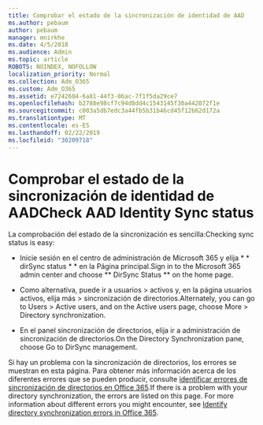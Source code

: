 ```yaml
---
title: Comprobar el estado de la sincronización de identidad de AAD
ms.author: pebaum
author: pebaum
manager: mnirkhe
ms.date: 4/5/2018
ms.audience: Admin
ms.topic: article
ROBOTS: NOINDEX, NOFOLLOW
localization_priority: Normal
ms.collection: Adm_O365
ms.custom: Adm_O365
ms.assetid: e7242604-6a81-44f3-86ac-7f1f5da29ce7
ms.openlocfilehash: b2788e98cf7c94d8dd4c1543145f30a442072f1e
ms.sourcegitcommit: c003a5db7edc3a44fb5b31b46cd45f12b62d172a
ms.translationtype: MT
ms.contentlocale: es-ES
ms.lasthandoff: 02/22/2019
ms.locfileid: "30209718"
---
```

# <a name="check-aad-identity-sync-status"></a><span data-ttu-id="5eef5-102">Comprobar el estado de la sincronización de identidad de AAD</span><span class="sxs-lookup"><span data-stu-id="5eef5-102">Check AAD Identity Sync status</span></span>

<span data-ttu-id="5eef5-103">La comprobación del estado de la sincronización es sencilla:</span><span class="sxs-lookup"><span data-stu-id="5eef5-103">Checking sync status is easy:</span></span> 
  
- <span data-ttu-id="5eef5-104">Inicie sesión en el centro de administración de Microsoft 365 y elija \* \* dirSync status \* \* en la Página principal.</span><span class="sxs-lookup"><span data-stu-id="5eef5-104">Sign in to the Microsoft 365 admin center and choose \*\* DirSync Status \*\* on the home page.</span></span> 
    
- <span data-ttu-id="5eef5-105">Como alternativa, puede ir a usuarios \> activos y, en la página usuarios activos, elija más \> sincronización de directorios.</span><span class="sxs-lookup"><span data-stu-id="5eef5-105">Alternately, you can go to Users \> Active users, and on the Active users page, choose More \> Directory synchronization.</span></span>
    
- <span data-ttu-id="5eef5-106">En el panel sincronización de directorios, elija ir a administración de sincronización de directorios.</span><span class="sxs-lookup"><span data-stu-id="5eef5-106">On the Directory Synchronization pane, choose Go to DirSync management.</span></span> 
    
<span data-ttu-id="5eef5-p101">Si hay un problema con la sincronización de directorios, los errores se muestran en esta página. Para obtener más información acerca de los diferentes errores que se pueden producir, consulte [identificar errores de sincronización de directorios en Office 365](https://support.office.com/article/b4fc07a5-97ea-4ca6-9692-108acab74067).</span><span class="sxs-lookup"><span data-stu-id="5eef5-p101">If there is a problem with your directory synchronization, the errors are listed on this page. For more information about different errors you might encounter, see [Identify directory synchronization errors in Office 365](https://support.office.com/article/b4fc07a5-97ea-4ca6-9692-108acab74067).</span></span>
  

